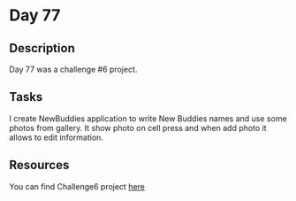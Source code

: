 # Day 77

## Description

Day 77 was a challenge #6 project.

## Tasks

I create NewBuddies application to write New Buddies names and use some photos from gallery. It show photo on cell press and when add photo it allows to edit information.

## Resources

You can find Challenge6 project [here](/Sources/Challenge6/)
